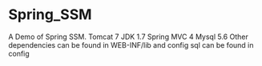 Spring_SSM
==========

A Demo of Spring SSM.
Tomcat 7
JDK 1.7
Spring MVC 4
Mysql 5.6
Other dependencies can be found in WEB-INF/lib  and config
sql can be found in config
